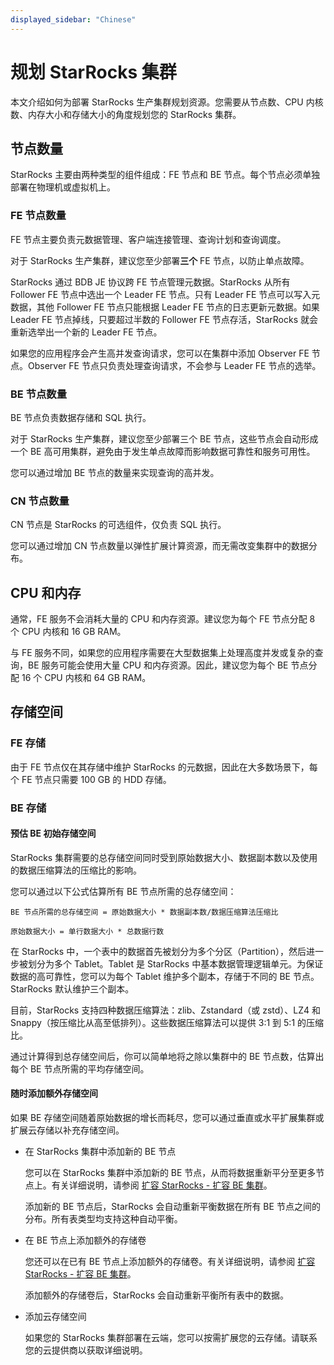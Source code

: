 ```yaml
---
displayed_sidebar: "Chinese"
---
```


# 规划 StarRocks 集群

本文介绍如何为部署 StarRocks 生产集群规划资源。您需要从节点数、CPU 内核数、内存大小和存储大小的角度规划您的 StarRocks 集群。

## 节点数量

StarRocks 主要由两种类型的组件组成：FE 节点和 BE 节点。每个节点必须单独部署在物理机或虚拟机上。

### FE 节点数量

FE 节点主要负责元数据管理、客户端连接管理、查询计划和查询调度。

对于 StarRocks 生产集群，建议您至少部署**三个** FE 节点，以防止单点故障。

StarRocks 通过 BDB JE 协议跨 FE 节点管理元数据。StarRocks 从所有 Follower FE 节点中选出一个 Leader FE 节点。只有 Leader FE 节点可以写入元数据，其他 Follower FE 节点只能根据 Leader FE 节点的日志更新元数据。如果 Leader FE 节点掉线，只要超过半数的 Follower FE 节点存活，StarRocks 就会重新选举出一个新的 Leader FE 节点。

如果您的应用程序会产生高并发查询请求，您可以在集群中添加 Observer FE 节点。Observer FE 节点只负责处理查询请求，不会参与 Leader FE 节点的选举。

### BE 节点数量

BE 节点负责数据存储和 SQL 执行。

对于 StarRocks 生产集群，建议您至少部署三个 BE 节点，这些节点会自动形成一个 BE 高可用集群，避免由于发生单点故障而影响数据可靠性和服务可用性。

您可以通过增加 BE 节点的数量来实现查询的高并发。

### CN 节点数量

CN 节点是 StarRocks 的可选组件，仅负责 SQL 执行。

您可以通过增加 CN 节点数量以弹性扩展计算资源，而无需改变集群中的数据分布。

## CPU 和内存

通常，FE 服务不会消耗大量的 CPU 和内存资源。建议您为每个 FE 节点分配 8 个 CPU 内核和 16 GB RAM。

与 FE 服务不同，如果您的应用程序需要在大型数据集上处理高度并发或复杂的查询，BE 服务可能会使用大量 CPU 和内存资源。因此，建议您为每个 BE 节点分配 16 个 CPU 内核和 64 GB RAM。

## 存储空间

### FE 存储

由于 FE 节点仅在其存储中维护 StarRocks 的元数据，因此在大多数场景下，每个 FE 节点只需要 100 GB 的 HDD 存储。

### BE 存储

#### 预估 BE 初始存储空间

StarRocks 集群需要的总存储空间同时受到原始数据大小、数据副本数以及使用的数据压缩算法的压缩比的影响。

您可以通过以下公式估算所有 BE 节点所需的总存储空间：

```Plain
BE 节点所需的总存储空间 = 原始数据大小 * 数据副本数/数据压缩算法压缩比

原始数据大小 = 单行数据大小 * 总数据行数
```

在 StarRocks 中，一个表中的数据首先被划分为多个分区（Partition），然后进一步被划分为多个 Tablet。Tablet 是 StarRocks 中基本数据管理逻辑单元。为保证数据的高可靠性，您可以为每个 Tablet 维护多个副本，存储于不同的 BE 节点。StarRocks 默认维护三个副本。

目前，StarRocks 支持四种数据压缩算法：zlib、Zstandard（或 zstd）、LZ4 和 Snappy（按压缩比从高至低排列）。这些数据压缩算法可以提供 3:1 到 5:1 的压缩比。

通过计算得到总存储空间后，你可以简单地将之除以集群中的 BE 节点数，估算出每个 BE 节点所需的平均存储空间。

#### 随时添加额外存储空间

如果 BE 存储空间随着原始数据的增长而耗尽，您可以通过垂直或水平扩展集群或扩展云存储以补充存储空间。

- 在 StarRocks 集群中添加新的 BE 节点

  您可以在 StarRocks 集群中添加新的 BE 节点，从而将数据重新平分至更多节点上。有关详细说明，请参阅 [扩容 StarRocks - 扩容 BE 集群](../administration/Scale_up_down.md)。

  添加新的 BE 节点后，StarRocks 会自动重新平衡数据在所有 BE 节点之间的分布。所有表类型均支持这种自动平衡。

- 在 BE 节点上添加额外的存储卷

  您还可以在已有 BE 节点上添加额外的存储卷。有关详细说明，请参阅 [扩容 StarRocks - 扩容 BE 集群](../administration/Scale_up_down.md)。

  添加额外的存储卷后，StarRocks 会自动重新平衡所有表中的数据。

- 添加云存储空间

  如果您的 StarRocks 集群部署在云端，您可以按需扩展您的云存储。请联系您的云提供商以获取详细说明。
